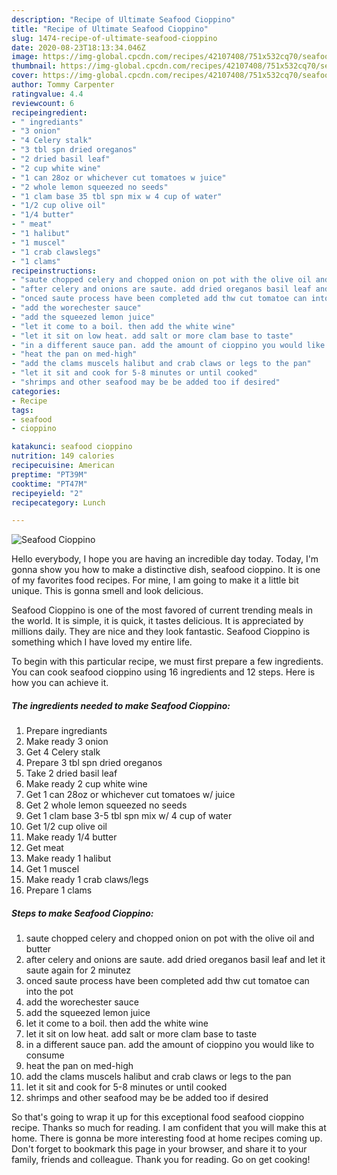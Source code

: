 ```yaml
---
description: "Recipe of Ultimate Seafood Cioppino"
title: "Recipe of Ultimate Seafood Cioppino"
slug: 1474-recipe-of-ultimate-seafood-cioppino
date: 2020-08-23T18:13:34.046Z
image: https://img-global.cpcdn.com/recipes/42107408/751x532cq70/seafood-cioppino-recipe-main-photo.jpg
thumbnail: https://img-global.cpcdn.com/recipes/42107408/751x532cq70/seafood-cioppino-recipe-main-photo.jpg
cover: https://img-global.cpcdn.com/recipes/42107408/751x532cq70/seafood-cioppino-recipe-main-photo.jpg
author: Tommy Carpenter
ratingvalue: 4.4
reviewcount: 6
recipeingredient:
- " ingrediants"
- "3 onion"
- "4 Celery stalk"
- "3 tbl spn dried oreganos"
- "2 dried basil leaf"
- "2 cup white wine"
- "1 can 28oz or whichever cut tomatoes w juice"
- "2 whole lemon squeezed no seeds"
- "1 clam base 35 tbl spn mix w 4 cup of water"
- "1/2 cup olive oil"
- "1/4 butter"
- " meat"
- "1 halibut"
- "1 muscel"
- "1 crab clawslegs"
- "1 clams"
recipeinstructions:
- "saute chopped celery and chopped onion on pot with the olive oil and butter"
- "after celery and onions are saute. add dried oreganos basil leaf and let it saute again for 2 minutez"
- "onced saute process have been completed add thw cut tomatoe can into the pot"
- "add the worechester sauce"
- "add the squeezed lemon juice"
- "let it come to a boil. then add the white wine"
- "let it sit on low heat. add salt or more clam base to taste"
- "in a different sauce pan. add the amount of cioppino you would like to consume"
- "heat the pan on med-high"
- "add the clams muscels halibut and crab claws or legs to the pan"
- "let it sit and cook for 5-8 minutes or until cooked"
- "shrimps and other seafood may be be added too if desired"
categories:
- Recipe
tags:
- seafood
- cioppino

katakunci: seafood cioppino 
nutrition: 149 calories
recipecuisine: American
preptime: "PT39M"
cooktime: "PT47M"
recipeyield: "2"
recipecategory: Lunch

---
```



![Seafood Cioppino](https://img-global.cpcdn.com/recipes/42107408/751x532cq70/seafood-cioppino-recipe-main-photo.jpg)

Hello everybody, I hope you are having an incredible day today. Today, I'm gonna show you how to make a distinctive dish, seafood cioppino. It is one of my favorites food recipes. For mine, I am going to make it a little bit unique. This is gonna smell and look delicious.

Seafood Cioppino is one of the most favored of current trending meals in the world. It is simple, it is quick, it tastes delicious. It is appreciated by millions daily. They are nice and they look fantastic. Seafood Cioppino is something which I have loved my entire life.




To begin with this particular recipe, we must first prepare a few ingredients. You can cook seafood cioppino using 16 ingredients and 12 steps. Here is how you can achieve it.

<!--inarticleads1-->

##### The ingredients needed to make Seafood Cioppino:

1. Prepare  ingrediants
1. Make ready 3 onion
1. Get 4 Celery stalk
1. Prepare 3 tbl spn dried oreganos
1. Take 2 dried basil leaf
1. Make ready 2 cup white wine
1. Get 1 can 28oz or whichever cut tomatoes w/ juice
1. Get 2 whole lemon squeezed no seeds
1. Get 1 clam base 3-5 tbl spn mix w/ 4 cup of water
1. Get 1/2 cup olive oil
1. Make ready 1/4 butter
1. Get  meat
1. Make ready 1 halibut
1. Get 1 muscel
1. Make ready 1 crab claws/legs
1. Prepare 1 clams




<!--inarticleads2-->

##### Steps to make Seafood Cioppino:

1. saute chopped celery and chopped onion on pot with the olive oil and butter
1. after celery and onions are saute. add dried oreganos basil leaf and let it saute again for 2 minutez
1. onced saute process have been completed add thw cut tomatoe can into the pot
1. add the worechester sauce
1. add the squeezed lemon juice
1. let it come to a boil. then add the white wine
1. let it sit on low heat. add salt or more clam base to taste
1. in a different sauce pan. add the amount of cioppino you would like to consume
1. heat the pan on med-high
1. add the clams muscels halibut and crab claws or legs to the pan
1. let it sit and cook for 5-8 minutes or until cooked
1. shrimps and other seafood may be be added too if desired




So that's going to wrap it up for this exceptional food seafood cioppino recipe. Thanks so much for reading. I am confident that you will make this at home. There is gonna be more interesting food at home recipes coming up. Don't forget to bookmark this page in your browser, and share it to your family, friends and colleague. Thank you for reading. Go on get cooking!
